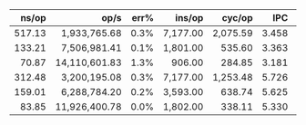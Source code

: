 |               ns/op |                op/s |    err% |          ins/op |          cyc/op |    IPC |         bra/op |   miss% |     total | benchmark
|--------------------:|--------------------:|--------:|----------------:|----------------:|-------:|---------------:|--------:|----------:|:----------
|              517.13 |        1,933,765.68 |    0.3% |        7,177.00 |        2,075.59 |  3.458 |       1,027.00 |    0.1% |      0.01 | `vec_add_f32_no_smid`
|              133.21 |        7,506,981.41 |    0.1% |        1,801.00 |          535.60 |  3.363 |         259.00 |    0.4% |      0.01 | `vec_add_f32_simd128`
|               70.87 |       14,110,601.83 |    1.3% |          906.00 |          284.85 |  3.181 |         131.00 |    0.8% |      0.01 | `vec_add_f32_simd256`
|              312.48 |        3,200,195.08 |    0.3% |        7,177.00 |        1,253.48 |  5.726 |       1,027.00 |    0.1% |      0.01 | `vec_add_f64_no_smid`
|              159.01 |        6,288,784.20 |    0.2% |        3,593.00 |          638.74 |  5.625 |         515.00 |    0.2% |      0.01 | `vec_add_f64_simd128`
|               83.85 |       11,926,400.78 |    0.0% |        1,802.00 |          338.11 |  5.330 |         259.00 |    0.4% |      0.01 | `vec_add_f64_simd256`